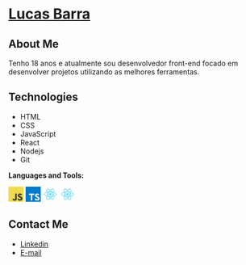 # <a href="https://www.linkedin.com/in/lucastrindadebarra/">Lucas Barra</a>


## About Me
Tenho 18 anos e atualmente sou desenvolvedor front-end focado em desenvolver projetos utilizando as melhores ferramentas.


## Technologies
- HTML
- CSS
- JavaScript
- React
- Nodejs
- Git


**Languages and Tools:**  

<code><img height="30" src="https://raw.githubusercontent.com/github/explore/80688e429a7d4ef2fca1e82350fe8e3517d3494d/topics/javascript/javascript.png"></code>
<code><img height="30" src="https://raw.githubusercontent.com/github/explore/80688e429a7d4ef2fca1e82350fe8e3517d3494d/topics/typescript/typescript.png"></code>
<code><img height="30" src="https://raw.githubusercontent.com/github/explore/80688e429a7d4ef2fca1e82350fe8e3517d3494d/topics/react/react.png"></code>
<code><img height="30" src="https://raw.githubusercontent.com/github/explore/80688e429a7d4ef2fca1e82350fe8e3517d3494d/topics/react-native/react-native.png"></code>


##  Contact Me
- <a href="https://www.linkedin.com/in/lucastrindadebarra/">Linkedin</a>
- <a href="mailto:lucastbarra@hotmail.com">E-mail</a>

